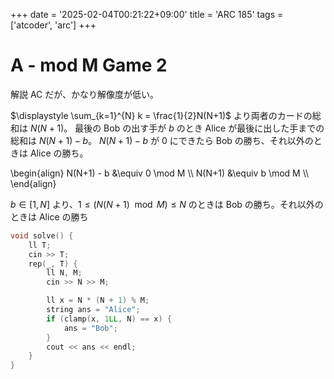 +++
date = '2025-02-04T00:21:22+09:00'
title = 'ARC 185'
tags = ['atcoder', 'arc']
+++

# A - mod M Game 2

解説 AC だが、かなり解像度が低い。

$\displaystyle \sum_{k=1}^{N} k = \frac{1}{2}N(N+1)$ より両者のカードの総和は $N(N+1)$。
最後の Bob の出す手が $b$ のとき Alice が最後に出した手までの総和は $N(N+1) - b$。
$N(N+1) - b$ が $0$ にできたら Bob の勝ち、それ以外のときは Alice の勝ち。

\begin{align}
    N(N+1) - b &\equiv 0 \mod M \\\\
    N(N+1) &\equiv b \mod M \\\\
\end{align}

$b \in [1,N]$ より、$1 \leq (N(N+1) \mod M) \leq N$ のときは Bob の勝ち。それ以外のときは Alice の勝ち

```cpp
void solve() {
    ll T;
    cin >> T;
    rep(_, T) {
        ll N, M;
        cin >> N >> M;

        ll x = N * (N + 1) % M;
        string ans = "Alice";
        if (clamp(x, 1LL, N) == x) {
            ans = "Bob";
        }
        cout << ans << endl;
    }
}
```
